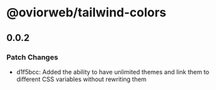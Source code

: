 # @oviorweb/tailwind-colors

## 0.0.2

### Patch Changes

- d1f5bcc: Added the ability to have unlimited themes and link them to different CSS variables without rewriting them

